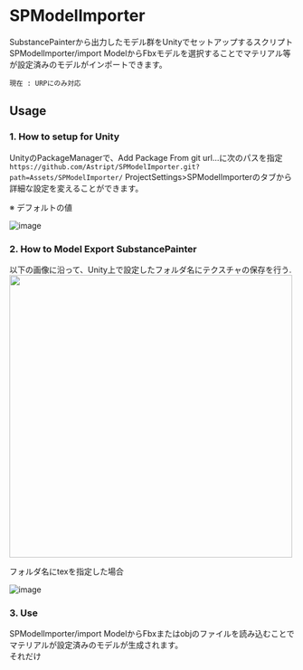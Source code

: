 # SPModelImporter
SubstancePainterから出力したモデル群をUnityでセットアップするスクリプト
SPModelImporter/import ModelからFbxモデルを選択することでマテリアル等が設定済みのモデルがインポートできます。

`現在 : URPにのみ対応`

## Usage

### 1. How to setup for Unity

  UnityのPackageManagerで、Add Package From git url...に次のパスを指定
  `https://github.com/Astript/SPModelImporter.git?path=Assets/SPModelImporter/`
  ProjectSettings>SPModelImporterのタブから詳細な設定を変えることができます。
  
  ※ デフォルトの値
  
  ![image](https://user-images.githubusercontent.com/53074461/140527058-b793667e-520f-474e-ae13-6ea5ef91a34c.png)

  
### 2. How to Model Export SubstancePainter

  以下の画像に沿って、Unity上で設定したフォルダ名にテクスチャの保存を行う.
  <img width="500px" src="https://user-images.githubusercontent.com/53074461/140524523-dd942b41-e703-49bd-b66b-afbf9895444e.png" />

  フォルダ名にtexを指定した場合

  ![image](https://user-images.githubusercontent.com/53074461/140526338-870c4b2f-313e-4ab9-ac09-cd50ca5ed99e.png)

### 3. Use

SPModelImporter/import ModelからFbxまたはobjのファイルを読み込むことでマテリアルが設定済みのモデルが生成されます。<br>
それだけ
